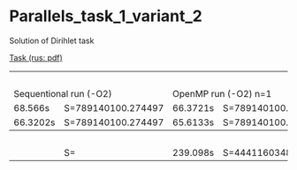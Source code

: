 Parallels_task_1_variant_2
==========================

Solution of Dirihlet task

[Task (rus: pdf)](Lab1_2.pdf)

<table>
  <tr>
    <th colspan="12">256x256x256</th>
  </tr>
  <tr>
    <td colspan="2">Sequentional run (-O2)</td>
    <td colspan="2">OpenMP run (-O2) n=1</td>
    <td colspan="2">OpenMP run (-O2) n=2</td>
    <td colspan="2">OpenMP run (-O2) n=4</td>
    <td colspan="2">OpenMP run (-O2) n=8</td>
    <td colspan="2">OpenMP run (-O2) n=16</td>
  </tr>
  <tr>
    <td>68.566s</td>
    <td>S=789140100.274497</td>
    <td>66.3721s</td>
    <td>S=789140100.274497</td>
    <td>34.4107s</td>
    <td>S=789140100.274047</td>
    <td>18.8399s</td>
    <td>S=789140123.383595</td>
    <td>9.70675s</td>
    <td>S=789118751.258036</td>
    <td>7.67158s</td>
    <td>S=788963797.919279</td>
  </tr>
  <tr>
    <td>66.3202s</td>
    <td>S=789140100.274497</td>
    <td>65.6133s</td>
    <td>S=789140100.274497</td>
    <td>36.2631s</td>
    <td>S=789140100.274047</td>
    <td>18.3051s</td>
    <td>S=789140123.383596</td>
    <td>9.72643s</td>
    <td>S=789118751.258036</td>
    <td>7.2472s</td>
    <td>S=788899022.536085</td>
  </tr>
  <tr>
    <th colspan="12">384x384x384</th>
  </tr>
  <tr>
    <td></td>
    <td>S=</td>
    <td>239.098s</td>
    <td>S=4441160348.874235</td>
    <td>120.566s</td>
    <td>S=4441160348.869160</td>
    <td>62.7336s</td>
    <td>S=4441160348.891895</td>
    <td>35.4974s</td>
    <td>S=4441160218.529609</td>
    <td></td>
    <td>S=</td>
  </tr>
</table>
